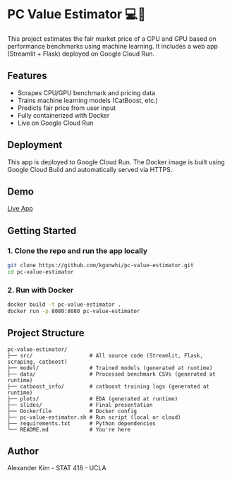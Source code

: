# PC Value Estimator 💻💸

This project estimates the fair market price of a CPU and GPU based on performance benchmarks using machine learning. It includes a web app (Streamlit + Flask) deployed on Google Cloud Run.

## Features
- Scrapes CPU/GPU benchmark and pricing data
- Trains machine learning models (CatBoost, etc.)
- Predicts fair price from user input
- Fully containerized with Docker
- Live on Google Cloud Run 

## Deployment
This app is deployed to Google Cloud Run.
The Docker image is built using Google Cloud Build and automatically served via HTTPS.

## Demo
[Live App](https://pc-value-estimator-135418392758.us-central1.run.app)

## Getting Started

### 1. Clone the repo and run the app locally
```bash
git clone https://github.com/kgunwhi/pc-value-estimator.git
cd pc-value-estimator
```

### 2. Run with Docker
```bash
docker build -t pc-value-estimator .
docker run -p 8080:8080 pc-value-estimator
```


## Project Structure
```
pc-value-estimator/
├── src/                  # All source code (Streamlit, Flask, scraping, catboost)
├── model/                # Trained models (generated at runtime)
├── data/                 # Processed benchmark CSVs (generated at runtime)
├── catboost_info/        # catboost training logs (generated at runtime)
├── plots/                # EDA (generated at runtime)
├── slides/               # Final presentation
├── Dockerfile            # Docker config
├── pc-value-estimator.sh # Run script (local or cloud)
├── requirements.txt      # Python dependencies
└── README.md             # You're here
```


## Author
Alexander Kim - STAT 418 - UCLA
